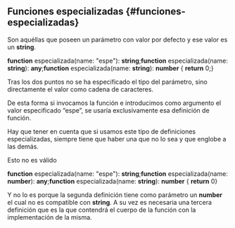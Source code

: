 ## Funciones especializadas {#funciones-especializadas}

Son aquéllas que poseen un parámetro con valor por defecto y ese valor es un **string**.

**function** especializada(name: "espe"): **string**;**function** especializada(name: **string**): **any**;**function** especializada(name: **string**): **number** { **return** 0;}

Tras los dos puntos no se ha especificado el tipo del parámetro, sino directamente el valor como cadena de caracteres.

De esta forma si invocamos la función e introducimos como argumento el valor especificado “espe”, se usaría exclusivamente esa definición de función.

Hay que tener en cuenta que si usamos este tipo de definiciones especializadas, siempre tiene que haber una que no lo sea y que englobe a las demás.

Esto no es válido

**function** especializada(name: "espe"): **string**;**function** especializada(name: **number**): **any**;**function** especializada(name: **string**): **number** { **return** 0}

Y no lo es porque la segunda definición tiene como parámetro un **number** el cual no es compatible con **string**_._ A su vez es necesaria una tercera definición que es la que contendrá el cuerpo de la función con la implementación de la misma.